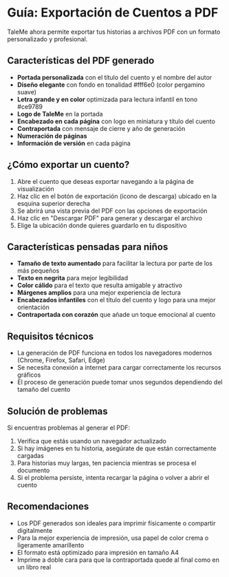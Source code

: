 # Guía: Exportación de Cuentos a PDF

TaleMe ahora permite exportar tus historias a archivos PDF con un formato personalizado y profesional.

## Características del PDF generado

- **Portada personalizada** con el título del cuento y el nombre del autor
- **Diseño elegante** con fondo en tonalidad #fff6e0 (color pergamino suave)
- **Letra grande y en color** optimizada para lectura infantil en tono #ce9789
- **Logo de TaleMe** en la portada
- **Encabezado en cada página** con logo en miniatura y título del cuento
- **Contraportada** con mensaje de cierre y año de generación
- **Numeración de páginas**
- **Información de versión** en cada página

## ¿Cómo exportar un cuento?

1. Abre el cuento que deseas exportar navegando a la página de visualización
2. Haz clic en el botón de exportación (ícono de descarga) ubicado en la esquina superior derecha
3. Se abrirá una vista previa del PDF con las opciones de exportación
4. Haz clic en "Descargar PDF" para generar y descargar el archivo
5. Elige la ubicación donde quieres guardarlo en tu dispositivo

## Características pensadas para niños

- **Tamaño de texto aumentado** para facilitar la lectura por parte de los más pequeños
- **Texto en negrita** para mejor legibilidad
- **Color cálido** para el texto que resulta amigable y atractivo
- **Márgenes amplios** para una mejor experiencia de lectura
- **Encabezados infantiles** con el título del cuento y logo para una mejor orientación
- **Contraportada con corazón** que añade un toque emocional al cuento

## Requisitos técnicos

- La generación de PDF funciona en todos los navegadores modernos (Chrome, Firefox, Safari, Edge)
- Se necesita conexión a internet para cargar correctamente los recursos gráficos
- El proceso de generación puede tomar unos segundos dependiendo del tamaño del cuento

## Solución de problemas

Si encuentras problemas al generar el PDF:

1. Verifica que estás usando un navegador actualizado
2. Si hay imágenes en tu historia, asegúrate de que están correctamente cargadas
3. Para historias muy largas, ten paciencia mientras se procesa el documento
4. Si el problema persiste, intenta recargar la página o volver a abrir el cuento

## Recomendaciones

- Los PDF generados son ideales para imprimir físicamente o compartir digitalmente
- Para la mejor experiencia de impresión, usa papel de color crema o ligeramente amarillento
- El formato está optimizado para impresión en tamaño A4
- Imprime a doble cara para que la contraportada quede al final como en un libro real 